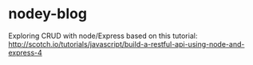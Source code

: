 nodey-blog
==========

Exploring CRUD with node/Express based on this tutorial:
http://scotch.io/tutorials/javascript/build-a-restful-api-using-node-and-express-4

